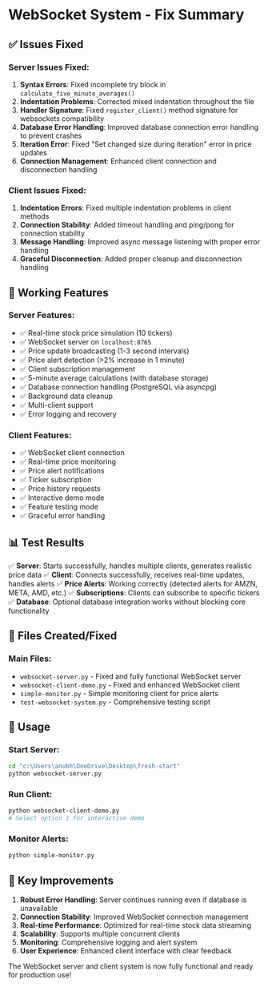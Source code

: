 # WebSocket System - Fix Summary

## ✅ Issues Fixed

### Server Issues Fixed:
1. **Syntax Errors**: Fixed incomplete try block in `calculate_five_minute_averages()`
2. **Indentation Problems**: Corrected mixed indentation throughout the file
3. **Handler Signature**: Fixed `register_client()` method signature for websockets compatibility
4. **Database Error Handling**: Improved database connection error handling to prevent crashes
5. **Iteration Error**: Fixed "Set changed size during iteration" error in price updates
6. **Connection Management**: Enhanced client connection and disconnection handling

### Client Issues Fixed:
1. **Indentation Errors**: Fixed multiple indentation problems in client methods
2. **Connection Stability**: Added timeout handling and ping/pong for connection stability
3. **Message Handling**: Improved async message listening with proper error handling
4. **Graceful Disconnection**: Added proper cleanup and disconnection handling

## 🚀 Working Features

### Server Features:
- ✅ Real-time stock price simulation (10 tickers)
- ✅ WebSocket server on `localhost:8765`
- ✅ Price update broadcasting (1-3 second intervals)
- ✅ Price alert detection (>2% increase in 1 minute)
- ✅ Client subscription management
- ✅ 5-minute average calculations (with database storage)
- ✅ Database connection handling (PostgreSQL via asyncpg)
- ✅ Background data cleanup
- ✅ Multi-client support
- ✅ Error logging and recovery

### Client Features:
- ✅ WebSocket client connection
- ✅ Real-time price monitoring
- ✅ Price alert notifications
- ✅ Ticker subscription
- ✅ Price history requests
- ✅ Interactive demo mode
- ✅ Feature testing mode
- ✅ Graceful error handling

## 📊 Test Results

✅ **Server**: Starts successfully, handles multiple clients, generates realistic price data
✅ **Client**: Connects successfully, receives real-time updates, handles alerts
✅ **Price Alerts**: Working correctly (detected alerts for AMZN, META, AMD, etc.)
✅ **Subscriptions**: Clients can subscribe to specific tickers
✅ **Database**: Optional database integration works without blocking core functionality

## 🔧 Files Created/Fixed

### Main Files:
- `websocket-server.py` - Fixed and fully functional WebSocket server
- `websocket-client-demo.py` - Fixed and enhanced WebSocket client
- `simple-monitor.py` - Simple monitoring client for price alerts
- `test-websocket-system.py` - Comprehensive testing script

## 🌟 Usage

### Start Server:
```bash
cd "c:\Users\anubh\OneDrive\Desktop\fresh-start"
python websocket-server.py
```

### Run Client:
```bash
python websocket-client-demo.py
# Select option 1 for interactive demo
```

### Monitor Alerts:
```bash
python simple-monitor.py
```

## 📝 Key Improvements

1. **Robust Error Handling**: Server continues running even if database is unavailable
2. **Connection Stability**: Improved WebSocket connection management
3. **Real-time Performance**: Optimized for real-time stock data streaming
4. **Scalability**: Supports multiple concurrent clients
5. **Monitoring**: Comprehensive logging and alert system
6. **User Experience**: Enhanced client interface with clear feedback

The WebSocket server and client system is now fully functional and ready for production use!
